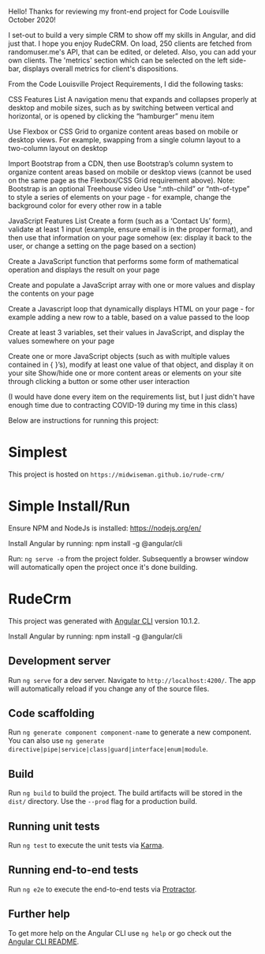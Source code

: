 Hello! Thanks for reviewing my front-end project for Code Louisville October 2020!

I set-out to build a very simple CRM to show off my skills in Angular, and did just that. I hope you enjoy RudeCRM. On load, 250 clients are fetched from randomuser.me's API, that can be edited, or deleted. Also, you can add your own clients. The 'metrics' section which can be selected on the left side-bar, displays overall metrics for client's dispositions.

From the Code Louisville Project Requirements, I did the following tasks:

CSS Features List
A navigation menu that expands and collapses properly at desktop and mobile sizes, such as by switching between vertical and horizontal, or is opened by clicking the “hamburger” menu item

Use Flexbox or CSS Grid to organize content areas based on mobile or desktop views. For example, swapping from a single column layout to a two-column layout on desktop

Import Bootstrap from a CDN, then use Bootstrap’s column system to organize content areas based on mobile or desktop views (cannot be used on the same page as the Flexbox/CSS Grid requirement above). Note: Bootstrap is an optional Treehouse video
Use “:nth-child” or “nth-of-type” to style a series of elements on your page - for example, change the background color for every other row in a table 

JavaScript Features List
Create a form (such as a ‘Contact Us’ form), validate at least 1 input (example, ensure email is in the proper format), and then use that information on your page somehow (ex: display it back to the user, or change a setting on the page based on a section)

Create a JavaScript function that performs some form of mathematical operation and displays the result on your page

Create and populate a JavaScript array with one or more values and display the contents on your page

Create a Javascript loop that dynamically displays HTML on your page - for example adding a new row to a table, based on a value passed to the loop

Create at least 3 variables, set their values in JavaScript, and display the values somewhere on your page

Create one or more JavaScript objects (such as with multiple values contained in { }’s), modify at least one value of that object, and display it on your site
Show/hide one or more content areas or elements on your site through clicking a button or some other user interaction

(I would have done every item on the requirements list, but I just didn't have enough time due to contracting COVID-19 during my time in this class)

Below are instructions for running this project:

# Simplest

This project is hosted on `https://midwiseman.github.io/rude-crm/`

# Simple Install/Run

Ensure NPM and NodeJs is installed: https://nodejs.org/en/

Install Angular by running: npm install -g @angular/cli

Run: `ng serve -o` from the project folder. Subsequently a browser window will automatically open the project once it's done building.

# RudeCrm

This project was generated with [Angular CLI](https://github.com/angular/angular-cli) version 10.1.2.

Install Angular by running: npm install -g @angular/cli

## Development server

Run `ng serve` for a dev server. Navigate to `http://localhost:4200/`. The app will automatically reload if you change any of the source files.

## Code scaffolding

Run `ng generate component component-name` to generate a new component. You can also use `ng generate directive|pipe|service|class|guard|interface|enum|module`.

## Build

Run `ng build` to build the project. The build artifacts will be stored in the `dist/` directory. Use the `--prod` flag for a production build.

## Running unit tests

Run `ng test` to execute the unit tests via [Karma](https://karma-runner.github.io).

## Running end-to-end tests

Run `ng e2e` to execute the end-to-end tests via [Protractor](http://www.protractortest.org/).

## Further help

To get more help on the Angular CLI use `ng help` or go check out the [Angular CLI README](https://github.com/angular/angular-cli/blob/master/README.md).
